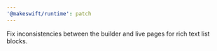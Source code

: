 ```yaml
---
'@makeswift/runtime': patch
---
```


Fix inconsistencies between the builder and live pages for rich text list blocks.

